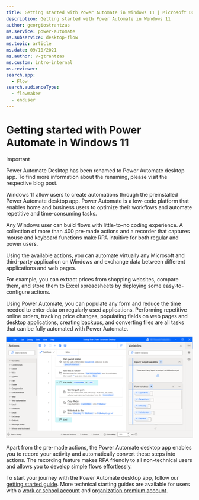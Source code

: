 ```yaml
---
title: Getting started with Power Automate in Windows 11 | Microsoft Docs
description: Getting started with Power Automate in Windows 11
author: georgiostrantzas
ms.service: power-automate
ms.subservice: desktop-flow
ms.topic: article 
ms.date: 09/10/2021
ms.author: v-gtrantzas
ms.custom: intro-internal
ms.reviewer:
search.app: 
  - Flow
search.audienceType: 
  - flowmaker
  - enduser
---
```


# Getting started with Power Automate in Windows 11

> [!IMPORTANT]
> Power Automate Desktop has been renamed to Power Automate desktop app. To find more information about the renaming, please visit the respective blog post. 

Windows 11 allow users to create automations through the preinstalled Power Automate desktop app. Power Automate is a low-code platform that enables home and business users to optimize their workflows and automate repetitive and time-consuming tasks.

Any Windows user can build flows with little-to-no coding experience. A collection of more than 400 pre-made actions and a recorder that captures mouse and keyboard functions make RPA intuitive for both regular and power users.

Using the available actions, you can automate virtually any Microsoft and third-party application on Windows and exchange data between different applications and web pages.

For example, you can extract prices from shopping websites, compare
them, and store them to Excel spreadsheets by deploying some easy-to-configure actions. 

Using Power Automate, you can populate any form and reduce the time needed to enter data on regularly used applications. Performing repetitive online orders, tracking price changes, populating fields on web pages and desktop applications, creating backups, and converting files are all tasks that can be fully automated with Power Automate.

![Screenshot of the open backup flow in the flow designer.](media\getting-started-windows-11\backup-flow.png)

Apart from the pre-made actions, the Power Automate desktop app enables you to record your activity and automatically convert these steps into actions. The recording feature makes RPA friendly to all non-technical users and allows you to develop simple flows effortlessly.

To start your journey with the Power Automate desktop app, follow our [getting started guide](getting-started-msa.md). More technical starting guides are available for users with a [work or school account](getting-started-freeorg.md) and [organization premium account](getting-started-org.md).


